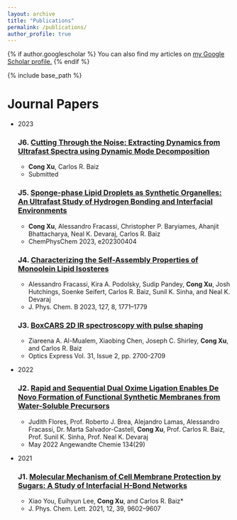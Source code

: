 ```yaml
---
layout: archive
title: "Publications"
permalink: /publications/
author_profile: true
---
```


{% if author.googlescholar %}
  You can also find my articles on <u><a href="{{author.googlescholar}}">my Google Scholar profile</a>.</u>
{% endif %}

{% include base_path %}

Journal Papers
======
* 2023
  ### J6. [Cutting Through the Noise: Extracting Dynamics from Ultrafast Spectra using Dynamic Mode Decomposition](https://chemrxiv.org/engage/chemrxiv/article-details/64f88ffe79853bbd783a23e6)
   * **Cong Xu**, Carlos R. Baiz
   * Submitted

  ### J5. [Sponge-phase Lipid Droplets as Synthetic Organelles: An Ultrafast Study of Hydrogen Bonding and Interfacial Environments](https://doi.org/10.1002/cphc.202300404)
   * **Cong Xu**, Alessandro Fracassi, Christopher P. Baryiames, Ahanjit Bhattacharya, Neal K. Devaraj, Carlos R. Baiz
   * ChemPhysChem 2023, e202300404
  
  ### J4. [Characterizing the Self-Assembly Properties of Monoolein Lipid Isosteres](https://pubs.acs.org/doi/10.1021/acs.jpcb.2c07215)
   * Alessandro Fracassi, Kira A. Podolsky, Sudip Pandey, **Cong Xu**, Josh Hutchings, Soenke Seifert, Carlos R. Baiz, Sunil K. Sinha, and Neal K. Devaraj
   * J. Phys. Chem. B 2023, 127, 8, 1771–1779
    
  ### J3. [BoxCARS 2D IR spectroscopy with pulse shaping](https://doi.org/10.1364/OE.471984)
   * Ziareena A. Al-Mualem, Xiaobing Chen, Joseph C. Shirley, **Cong Xu**, and Carlos R. Baiz
   * Optics Express Vol. 31, Issue 2, pp. 2700-2709

* 2022

  ### J2. [Rapid and Sequential Dual Oxime Ligation Enables De Novo Formation of Functional Synthetic Membranes from Water-Soluble Precursors](https://doi.org/10.1002/anie.202200549)
   * Judith Flores, Prof. Roberto J. Brea, Alejandro Lamas, Alessandro Fracassi, Dr. Marta Salvador-Castell, **Cong Xu**, Prof. Carlos R. Baiz, Prof. Sunil K. Sinha, Prof. Neal K. Devaraj
   * May 2022 Angewandte Chemie 134(29)
    
* 2021

  ### J1. [Molecular Mechanism of Cell Membrane Protection by Sugars: A Study of Interfacial H-Bond Networks](https://pubs.acs.org/doi/pdf/10.1021/acs.jpclett.1c02451)
   * Xiao You, Euihyun Lee, **Cong Xu**, and Carlos R. Baiz*
   * J. Phys. Chem. Lett. 2021, 12, 39, 9602–9607
